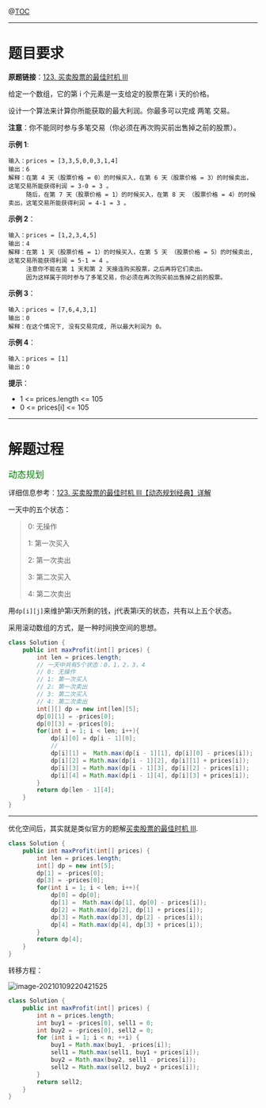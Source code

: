 @[TOC](目录)

***

# 题目要求

**原题链接**：[123. 买卖股票的最佳时机 III](https://leetcode-cn.com/problems/best-time-to-buy-and-sell-stock-iii/)

给定一个数组，它的第 i 个元素是一支给定的股票在第 i 天的价格。

设计一个算法来计算你所能获取的最大利润。你最多可以完成 两笔 交易。

**注意**：你不能同时参与多笔交易（你必须在再次购买前出售掉之前的股票）。

**示例 1**:

```
输入：prices = [3,3,5,0,0,3,1,4]
输出：6
解释：在第 4 天（股票价格 = 0）的时候买入，在第 6 天（股票价格 = 3）的时候卖出，这笔交易所能获得利润 = 3-0 = 3 。
     随后，在第 7 天（股票价格 = 1）的时候买入，在第 8 天 （股票价格 = 4）的时候卖出，这笔交易所能获得利润 = 4-1 = 3 。
```

**示例 2**：

```
输入：prices = [1,2,3,4,5]
输出：4
解释：在第 1 天（股票价格 = 1）的时候买入，在第 5 天 （股票价格 = 5）的时候卖出, 这笔交易所能获得利润 = 5-1 = 4 。   
     注意你不能在第 1 天和第 2 天接连购买股票，之后再将它们卖出。   
     因为这样属于同时参与了多笔交易，你必须在再次购买前出售掉之前的股票。
```

**示例 3**：

```
输入：prices = [7,6,4,3,1] 
输出：0 
解释：在这个情况下, 没有交易完成, 所以最大利润为 0。
```

**示例 4**：

```
输入：prices = [1]
输出：0
```

**提示**：

- 1 <= prices.length <= 105
- 0 <= prices[i] <= 105

***

# 解题过程

<font color=green size=4>动态规划</font>

详细信息参考：[123. 买卖股票的最佳时机 III【动态规划经典】详解](https://leetcode-cn.com/problems/best-time-to-buy-and-sell-stock-iii/solution/123-mai-mai-gu-piao-de-zui-jia-shi-ji-ii-zfh9/)

一天中的五个状态：

> 0: 无操作
>
> 1: 第一次买入
>
> 2: 第一次卖出
>
> 3: 第二次买入
>
> 4: 第二次卖出

用`dp[i][j]`来维护第i天所剩的钱，j代表第i天的状态，共有以上五个状态。

采用滚动数组的方式，是一种时间换空间的思想。

```java
class Solution {
    public int maxProfit(int[] prices) {
        int len = prices.length;
        // 一天中共有5个状态：0，1，2，3，4
        // 0: 无操作
        // 1: 第一次买入
        // 2: 第一次卖出
        // 3: 第二次买入
        // 4: 第二次卖出
        int[][] dp = new int[len][5];
        dp[0][1] = -prices[0];
        dp[0][3] = -prices[0];
        for(int i = 1; i < len; i++){
            dp[i][0] = dp[i - 1][0];
            // 
            dp[i][1] =  Math.max(dp[i - 1][1], dp[i][0] - prices[i]);
            dp[i][2] = Math.max(dp[i - 1][2], dp[i][1] + prices[i]);
            dp[i][3] = Math.max(dp[i - 1][3], dp[i][2] - prices[i]);
            dp[i][4] = Math.max(dp[i - 1][4], dp[i][3] + prices[i]);
        }
        return dp[len - 1][4];
    }
}
```

***

优化空间后，其实就是类似官方的题解[买卖股票的最佳时机 III](https://leetcode-cn.com/problems/best-time-to-buy-and-sell-stock-iii/solution/mai-mai-gu-piao-de-zui-jia-shi-ji-iii-by-wrnt/).

```java
class Solution {
    public int maxProfit(int[] prices) {
        int len = prices.length;
        int[] dp = new int[5];
        dp[1] = -prices[0];
        dp[3] = -prices[0];
        for(int i = 1; i < len; i++){
            dp[0] = dp[0];
            dp[1] =  Math.max(dp[1], dp[0] - prices[i]);
            dp[2] = Math.max(dp[2], dp[1] + prices[i]);
            dp[3] = Math.max(dp[3], dp[2] - prices[i]);
            dp[4] = Math.max(dp[4], dp[3] + prices[i]);
        }
        return dp[4];
    }
}
```

转移方程：

![image-20210109220421525](https://i.loli.net/2021/01/09/UcMEqtIgjyd1pNi.png)

```java
class Solution {
    public int maxProfit(int[] prices) {
        int n = prices.length;
        int buy1 = -prices[0], sell1 = 0;
        int buy2 = -prices[0], sell2 = 0;
        for (int i = 1; i < n; ++i) {
            buy1 = Math.max(buy1, -prices[i]);
            sell1 = Math.max(sell1, buy1 + prices[i]);
            buy2 = Math.max(buy2, sell1 - prices[i]);
            sell2 = Math.max(sell2, buy2 + prices[i]);
        }
        return sell2;
    }
}
```

